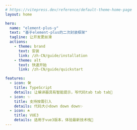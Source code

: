 ```yaml
---
# https://vitepress.dev/reference/default-theme-home-page
layout: home

hero:
  name: "element-plus-y"
  text: "基于element-plus的二次封装框架"
  tagline: 让开发更丝滑
  actions:
    - theme: brand
      text: 安装
      link: /zh-CN/guide/installation
    - theme: alt
      text: 快速开始
      link: /zh-CN/guide/quickstart

features:
  - icon: 🛠️
    title: TypeScript
    details: 让编译器具有智能提示，写代码tab tab tab💟
  - icon: ✨
    title: 支持按需引入
    details: 代码大小down down down✨
  - icon: ☘
    title: VUE3
    details: 适用于vue3版本，体验最新技术栈🧡
---
```


